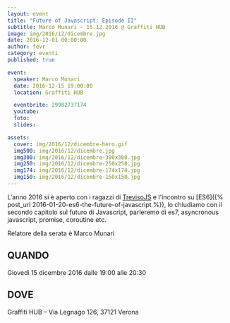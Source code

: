 ```yaml
---
layout: event
title: "Future of Javascript: Episode II"
subtitle: Marco Munari - 15.12.2016 @ Graffiti HUB
image: img/2016/12/dicembre.jpg
date: 2016-12-01 00:00:00
author: fevr
category: eventi
published: true

event:
  speaker: Marco Munari
  date: 2016-12-15 19:00:00
  location: Graffiti HUB

  eventbrite: 29982737174
  youtube: 
  foto:
  slides:

assets:
  cover: img/2016/12/dicembre-hero.gif
  img500: img/2016/12/dicembre.jpg
  img300: img/2016/12/dicembre-300x300.jpg
  img250: img/2016/12/dicembre-250x250.jpg
  img174: img/2016/12/dicembre-174x174.jpg
  img150: img/2016/12/dicembre-150x150.jpg
---
```


L'anno 2016 si è aperto con i ragazzi di [TrevisoJS](https://www.facebook.com/trevisojs/) e l'incontro su
[ES6]({% post_url 2016-01-20-es6-the-future-of-javascript %}), lo chiudiamo con il secondo capitolo sul
futuro di Javascript, parleremo di es7, asyncronous javascript, promise, coroutine etc.

Relatore della serata è Marco Munari


## QUANDO
Giovedì 15 dicembre 2016 dalle 19:00 alle 20:30

## DOVE
Graffiti HUB – Via Legnago 126, 37121 Verona